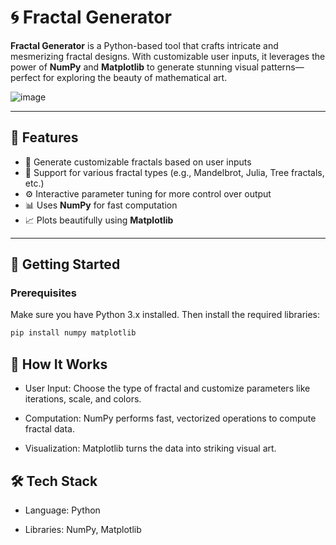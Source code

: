 # 🌀 Fractal Generator

**Fractal Generator** is a Python-based tool that crafts intricate and mesmerizing fractal designs. With customizable user inputs, it leverages the power of **NumPy** and **Matplotlib** to generate stunning visual patterns—perfect for exploring the beauty of mathematical art.

![image](https://github.com/Janhvi-S103/Fractal_Generator/assets/136268489/9dd1e5c5-1fc8-4989-a643-c18b014eedd3)

---

## 🔧 Features

- 🎨 Generate customizable fractals based on user inputs  
- 🔢 Support for various fractal types (e.g., Mandelbrot, Julia, Tree fractals, etc.)  
- ⚙️ Interactive parameter tuning for more control over output  
- 📊 Uses **NumPy** for fast computation  
- 📈 Plots beautifully using **Matplotlib**

---

## 🚀 Getting Started

### Prerequisites

Make sure you have Python 3.x installed. Then install the required libraries:

```bash
pip install numpy matplotlib

```
## 🧠 How It Works
- User Input: Choose the type of fractal and customize parameters like iterations, scale, and colors.

- Computation: NumPy performs fast, vectorized operations to compute fractal data.

- Visualization: Matplotlib turns the data into striking visual art.

## 🛠️ Tech Stack
- Language: Python

- Libraries: NumPy, Matplotlib
